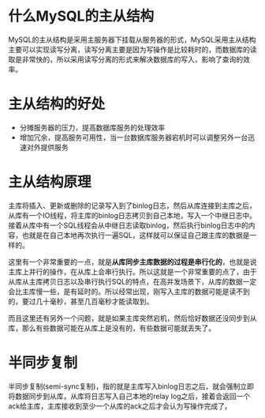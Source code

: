 # 什么MySQL的主从结构
MySQL的主从结构是采用主服务器下挂载从服务器的形式，MySQL采用主从结构主要可以实现读写分离，读写分离主要是因为写操作是比较耗时的，而数据库的读取是非常快的，所以采用读写分离的形式来解决数据库的写入，影响了查询的效率。

# 主从结构的好处
- 分摊服务器的压力，提高数据库服务的处理效率
- 增加冗余，提高服务可用性，当一台数据库服务器宕机时可以调整另外一台迅速对外提供服务

# 主从结构原理
主库将插入、更新或删除的记录写入到了binlog日志，然后从库连接到主库之后，从库有一个IO线程，将主库的binlog日志拷贝到自己本地，写入一个中继日志中。接着从库中有一个SQL线程会从中继日志读取binlog，然后执行binlog日志中的内容，也就是在自己本地再次执行一遍SQL，这样就可以保证自己跟主库的数据是一样的。

这里有一个非常重要的一点，就是**从库同步主库数据的过程是串行化的**，也就是说主库上并行的操作，在从库上会串行执行。所以这就是一个非常重要的点了，由于从库从主库拷贝日志以及串行执行SQL的特点，在高并发场景下，从库的数据一定会比主库慢一些，是有延时的。所以经常出现，刚写入主库的数据可能是读不到的，要过几十毫秒，甚至几百毫秒才能读取到。

而且这里还有另外一个问题，就是如果主库突然宕机，然后恰好数据还没同步到从库，那么有些数据可能在从库上是没有的，有些数据可能就丢失了。

# 半同步复制
半同步复制(semi-sync复制)，指的就是主库写入binlog日志之后，就会强制立即将数据同步到从库，从库将日志写入自己本地的relay log之后，接着会返回一个ack给主库，主库接收到至少一个从库的ack之后才会认为写操作完成了。